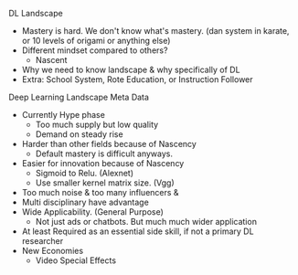
DL Landscape
- Mastery is hard. We don't know what's mastery. (dan system in karate, or 10 levels of origami or anything else)
- Different mindset compared to others?
  - Nascent
- Why we need to know landscape & why specifically of DL
- Extra: School System, Rote Education, or Instruction Follower


Deep Learning Landscape Meta Data
- Currently Hype phase
  - Too much supply but low quality
  - Demand on steady rise
- Harder than other fields because of Nascency
  - Default mastery is difficult anyways.
- Easier for innovation because of Nascency
  - Sigmoid to Relu. (Alexnet)
  - Use smaller kernel matrix size. (Vgg)
- Too much noise & too many influencers & 
- Multi disciplinary have advantage
- Wide Applicability. (General Purpose)
  - Not just ads or chatbots. But much much wider application
- At least Required as an essential side skill, if not a primary DL researcher
- New Economies
  - Video Special Effects